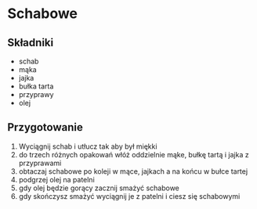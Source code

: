 # Schabowe

## Składniki
- schab
- mąka
- jajka
- bułka tarta
- przyprawy
- olej

## Przygotowanie
1. Wyciągnij schab i utłucz tak aby był miękki 
2. do trzech różnych opakowań włóż oddzielnie mąke, bułkę tartą i jajka z przyprawami
3. obtaczaj schabowe po koleji w mące, jajkach a na końcu w bułce tartej
4. podgrzej olej na patelni
5. gdy olej będzie gorący zacznij smażyć schabowe
6. gdy skończysz smażyć wyciągnij je z patelni i ciesz się schabowymi

